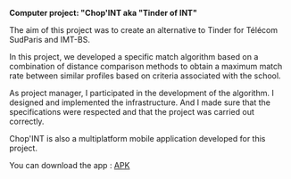 **Computer project: "Chop'INT aka "Tinder of INT"**

The aim of this project was to create an alternative to Tinder for Télécom SudParis and IMT-BS. 

In this project, we developed a specific match algorithm based on a combination of distance comparison methods to obtain a maximum match rate between similar profiles based on criteria associated with the school.

As project manager, I participated in the development of the algorithm. I designed and implemented the infrastructure. And I made sure that the specifications were respected and that the project was carried out correctly.

Chop'INT is also a multiplatform mobile application developed for this project. 

You can download the app : [APK](https://drive.google.com/file/d/1KC6uLGWVaQ8K55uBw_SU55VolnlfAv3J/view)